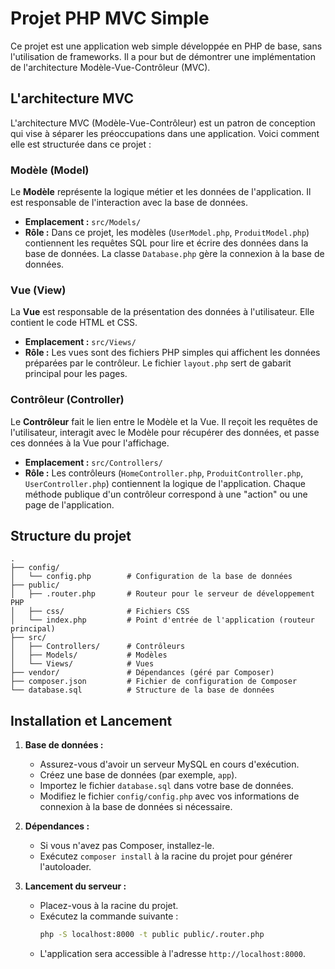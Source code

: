 # Projet PHP MVC Simple

Ce projet est une application web simple développée en PHP de base, sans l'utilisation de frameworks. Il a pour but de démontrer une implémentation de l'architecture Modèle-Vue-Contrôleur (MVC).

## L'architecture MVC

L'architecture MVC (Modèle-Vue-Contrôleur) est un patron de conception qui vise à séparer les préoccupations dans une application. Voici comment elle est structurée dans ce projet :

### Modèle (Model)

Le **Modèle** représente la logique métier et les données de l'application. Il est responsable de l'interaction avec la base de données.

-   **Emplacement :** `src/Models/`
-   **Rôle :** Dans ce projet, les modèles (`UserModel.php`, `ProduitModel.php`) contiennent les requêtes SQL pour lire et écrire des données dans la base de données. La classe `Database.php` gère la connexion à la base de données.

### Vue (View)

La **Vue** est responsable de la présentation des données à l'utilisateur. Elle contient le code HTML et CSS.

-   **Emplacement :** `src/Views/`
-   **Rôle :** Les vues sont des fichiers PHP simples qui affichent les données préparées par le contrôleur. Le fichier `layout.php` sert de gabarit principal pour les pages.

### Contrôleur (Controller)

Le **Contrôleur** fait le lien entre le Modèle et la Vue. Il reçoit les requêtes de l'utilisateur, interagit avec le Modèle pour récupérer des données, et passe ces données à la Vue pour l'affichage.

-   **Emplacement :** `src/Controllers/`
-   **Rôle :** Les contrôleurs (`HomeController.php`, `ProduitController.php`, `UserController.php`) contiennent la logique de l'application. Chaque méthode publique d'un contrôleur correspond à une "action" ou une page de l'application.

## Structure du projet

```
.
├── config/
│   └── config.php        # Configuration de la base de données
├── public/
│   ├── .router.php       # Routeur pour le serveur de développement PHP
│   ├── css/              # Fichiers CSS
│   └── index.php         # Point d'entrée de l'application (routeur principal)
├── src/
│   ├── Controllers/      # Contrôleurs
│   ├── Models/           # Modèles
│   └── Views/            # Vues
├── vendor/               # Dépendances (géré par Composer)
├── composer.json         # Fichier de configuration de Composer
└── database.sql          # Structure de la base de données
```

## Installation et Lancement

1.  **Base de données :**
    -   Assurez-vous d'avoir un serveur MySQL en cours d'exécution.
    -   Créez une base de données (par exemple, `app`).
    -   Importez le fichier `database.sql` dans votre base de données.
    -   Modifiez le fichier `config/config.php` avec vos informations de connexion à la base de données si nécessaire.

2.  **Dépendances :**
    -   Si vous n'avez pas Composer, installez-le.
    -   Exécutez `composer install` à la racine du projet pour générer l'autoloader.

3.  **Lancement du serveur :**
    -   Placez-vous à la racine du projet.
    -   Exécutez la commande suivante :
        ```bash
        php -S localhost:8000 -t public public/.router.php
        ```
    -   L'application sera accessible à l'adresse `http://localhost:8000`.
